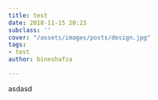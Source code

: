 ```yaml
---
title: test
date: 2018-11-15 20:23
subclass: ''
cover: "/assets/images/posts/design.jpg"
tags:
- test
author: bineshafza

---
```

asdasd